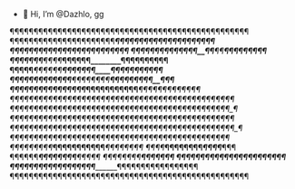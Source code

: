 - 👋 Hi, I’m @Dazhlo, gg 
                
 
<!---
Dazhlo/Dazhlo is a ✨ special ✨ repository because its `README.md` (this file) appears on your GitHub profile.
You can click the Preview link to take a look at your changes.
--->
¶¶¶¶¶¶¶¶¶¶¶¶¶¶¶¶¶¶¶¶¶¶¶¶¶¶¶¶¶¶¶¶¶¶¶¶¶¶¶¶¶¶¶¶¶¶¶¶¶¶
¶¶¶¶¶¶¶¶¶¶¶¶¶¶¶¶¶¶¶¶¶¶_______¶¶¶¶¶¶¶¶¶¶¶¶¶¶¶¶¶¶¶¶¶
¶¶¶¶¶¶¶¶¶¶¶¶¶_________________________¶¶¶¶¶¶¶¶¶¶¶¶
¶¶¶¶¶¶¶¶¶¶____¶¶______¶¶__¶¶_______¶¶____¶¶¶¶¶¶¶¶¶
¶¶¶¶¶¶¶____¶¶¶¶_______¶¶¶¶¶¶________¶¶¶¶____¶¶¶¶¶¶
¶¶¶¶¶___¶¶¶¶¶¶________¶¶¶¶¶¶¶_______¶¶¶¶¶¶¶___¶¶¶¶
¶¶¶¶__¶¶¶¶¶¶¶¶¶______¶¶¶¶¶¶¶¶_______¶¶¶¶¶¶¶¶¶__¶¶¶
¶¶¶_¶¶¶¶¶¶¶¶¶¶¶¶¶___¶¶¶¶¶¶¶¶¶¶¶___¶¶¶¶¶¶¶¶¶¶¶¶___¶
¶¶_¶¶¶¶¶¶¶¶¶¶¶¶¶¶¶¶¶¶¶¶¶¶¶¶¶¶¶¶¶¶¶¶¶¶¶¶¶¶¶¶¶¶¶¶__¶
¶__¶¶¶¶¶¶¶¶¶¶¶¶¶¶¶¶¶¶¶¶¶¶¶¶¶¶¶¶¶¶¶¶¶¶¶¶¶¶¶¶¶¶¶¶¶_¶
¶__¶¶¶¶¶¶¶¶¶¶¶¶¶¶¶¶¶¶¶¶¶¶¶¶¶¶¶¶¶¶¶¶¶¶¶¶¶¶¶¶¶¶¶¶¶_¶
¶¶_¶¶¶¶¶¶¶¶¶¶¶¶¶¶¶¶¶¶¶¶¶¶¶¶¶¶¶¶¶¶¶¶¶¶¶¶¶¶¶¶¶¶¶¶¶_¶
¶¶__¶¶¶¶¶¶¶¶¶¶¶¶¶¶¶¶¶¶¶¶¶¶¶¶¶¶¶¶¶¶¶¶¶¶¶¶¶¶¶¶¶¶¶__¶
¶¶¶__¶¶¶¶¶¶_____¶¶____¶¶¶¶¶¶¶____¶¶_____¶¶¶¶¶¶__¶¶
¶¶¶¶___¶¶¶¶____________¶¶¶¶_____________¶¶¶¶___¶¶¶
¶¶¶¶¶¶___¶¶¶____________¶¶_____________¶¶¶___¶¶¶¶¶
¶¶¶¶¶¶¶¶___________________________________¶¶¶¶¶¶¶
¶¶¶¶¶¶¶¶¶¶¶¶___________________________¶¶¶¶¶¶¶¶¶¶¶
¶¶¶¶¶¶¶¶¶¶¶¶¶¶¶¶¶¶_______________¶¶¶¶¶¶¶¶¶¶¶¶¶¶¶¶¶
¶¶¶¶¶¶¶¶¶¶¶¶¶¶¶¶¶¶¶¶¶¶¶¶¶¶¶¶¶¶¶¶¶¶¶¶¶¶¶¶¶¶¶¶¶¶¶¶¶¶
